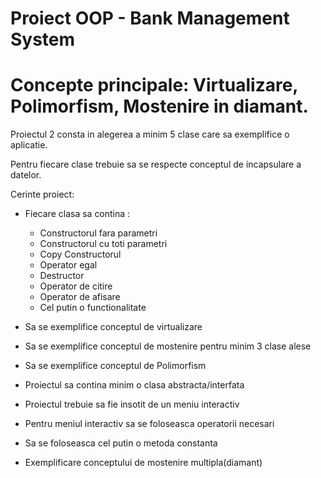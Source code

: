 # Proiect OOP - Bank Management System

# Concepte principale: Virtualizare, Polimorfism, Mostenire in diamant.

Proiectul 2 consta in alegerea a minim 5 clase care sa exemplifice o aplicatie.

Pentru fiecare clase trebuie sa se respecte conceptul de incapsulare a datelor.

Cerinte proiect:

- Fiecare clasa sa contina :

  - Constructorul fara parametri
  - Constructorul cu toti parametri
  - Copy Constructorul
  - Operator egal
  - Destructor
  - Operator de citire 
  - Operator de afisare
  - Cel putin o functionalitate


- Sa se exemplifice conceptul de virtualizare
- Sa se exemplifice conceptul de mostenire pentru minim 3 clase alese
- Sa se exemplifice conceptul de Polimorfism
- Proiectul sa contina minim o clasa abstracta/interfata
- Proiectul trebuie sa fie insotit de un meniu interactiv 
- Pentru meniul interactiv sa se foloseasca operatorii necesari
- Sa se foloseasca cel putin o metoda constanta
- Exemplificare conceptului de mostenire multipla(diamant)


 
